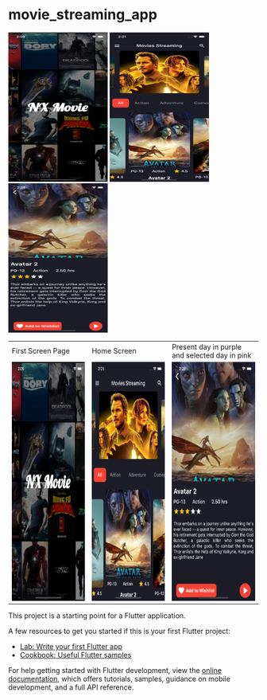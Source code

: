 # movie_streaming_app

<img src="https://raw.githubusercontent.com/Basu0369/movie_streaming_app/ec2d5ada42adbbc8fa3c4fad11dfb4fe38690831/images/Simulator%20Screen%20Shot%20-%20iPhone%2011%20Pro%20-%202022-12-26%20at%2002.09.04.png" width="200" height="300">

<img src="https://github.com/Basu0369/movie_streaming_app/blob/master/images/homescreen.png?raw=true" width="200" height="300">

<img src="https://github.com/Basu0369/movie_streaming_app/blob/master/images/moviepage.png?raw=true" width="200" height="300">

<table>
  <tr>
    <td>First Screen Page</td>
     <td>Home Screen</td>
     <td>Present day in purple and selected day in pink</td>
  </tr>
  <tr>
    <td><img src="https://raw.githubusercontent.com/Basu0369/movie_streaming_app/ec2d5ada42adbbc8fa3c4fad11dfb4fe38690831/images/Simulator%20Screen%20Shot%20-%20iPhone%2011%20Pro%20-%202022-12-26%20at%2002.09.04.png" width=270 height=480></td>
    <td><img src="https://github.com/Basu0369/movie_streaming_app/blob/master/images/homescreen.png?raw=true" width=270 height=480></td>
    <td><img src="https://github.com/Basu0369/movie_streaming_app/blob/master/images/moviepage.png?raw=true" width=270 height=480></td>
  </tr>
 </table>

This project is a starting point for a Flutter application.

A few resources to get you started if this is your first Flutter project:

- [Lab: Write your first Flutter app](https://docs.flutter.dev/get-started/codelab)
- [Cookbook: Useful Flutter samples](https://docs.flutter.dev/cookbook)

For help getting started with Flutter development, view the
[online documentation](https://docs.flutter.dev/), which offers tutorials,
samples, guidance on mobile development, and a full API reference.

